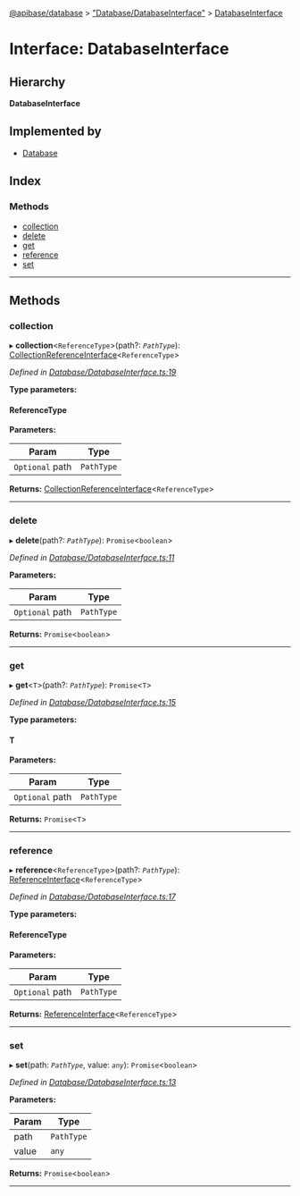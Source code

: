 [@apibase/database](../README.md) > ["Database/DatabaseInterface"](../modules/_database_databaseinterface_.md) > [DatabaseInterface](../interfaces/_database_databaseinterface_.databaseinterface.md)

# Interface: DatabaseInterface

## Hierarchy

**DatabaseInterface**

## Implemented by

* [Database](../classes/_database_database_.database.md)

## Index

### Methods

* [collection](_database_databaseinterface_.databaseinterface.md#collection)
* [delete](_database_databaseinterface_.databaseinterface.md#delete)
* [get](_database_databaseinterface_.databaseinterface.md#get)
* [reference](_database_databaseinterface_.databaseinterface.md#reference)
* [set](_database_databaseinterface_.databaseinterface.md#set)

---

## Methods

<a id="collection"></a>

###  collection

▸ **collection**<`ReferenceType`>(path?: *`PathType`*): [CollectionReferenceInterface](_database_reference_collectionreferenceinterface_.collectionreferenceinterface.md)<`ReferenceType`>

*Defined in [Database/DatabaseInterface.ts:19](https://github.com/chapterjason/APIBase/blob/c442522/packages/database/src/Database/DatabaseInterface.ts#L19)*

**Type parameters:**

#### ReferenceType 
**Parameters:**

| Param | Type |
| ------ | ------ |
| `Optional` path | `PathType` |

**Returns:** [CollectionReferenceInterface](_database_reference_collectionreferenceinterface_.collectionreferenceinterface.md)<`ReferenceType`>

___
<a id="delete"></a>

###  delete

▸ **delete**(path?: *`PathType`*): `Promise`<`boolean`>

*Defined in [Database/DatabaseInterface.ts:11](https://github.com/chapterjason/APIBase/blob/c442522/packages/database/src/Database/DatabaseInterface.ts#L11)*

**Parameters:**

| Param | Type |
| ------ | ------ |
| `Optional` path | `PathType` |

**Returns:** `Promise`<`boolean`>

___
<a id="get"></a>

###  get

▸ **get**<`T`>(path?: *`PathType`*): `Promise`<`T`>

*Defined in [Database/DatabaseInterface.ts:15](https://github.com/chapterjason/APIBase/blob/c442522/packages/database/src/Database/DatabaseInterface.ts#L15)*

**Type parameters:**

#### T 
**Parameters:**

| Param | Type |
| ------ | ------ |
| `Optional` path | `PathType` |

**Returns:** `Promise`<`T`>

___
<a id="reference"></a>

###  reference

▸ **reference**<`ReferenceType`>(path?: *`PathType`*): [ReferenceInterface](_database_reference_referenceinterface_.referenceinterface.md)<`ReferenceType`>

*Defined in [Database/DatabaseInterface.ts:17](https://github.com/chapterjason/APIBase/blob/c442522/packages/database/src/Database/DatabaseInterface.ts#L17)*

**Type parameters:**

#### ReferenceType 
**Parameters:**

| Param | Type |
| ------ | ------ |
| `Optional` path | `PathType` |

**Returns:** [ReferenceInterface](_database_reference_referenceinterface_.referenceinterface.md)<`ReferenceType`>

___
<a id="set"></a>

###  set

▸ **set**(path: *`PathType`*, value: *`any`*): `Promise`<`boolean`>

*Defined in [Database/DatabaseInterface.ts:13](https://github.com/chapterjason/APIBase/blob/c442522/packages/database/src/Database/DatabaseInterface.ts#L13)*

**Parameters:**

| Param | Type |
| ------ | ------ |
| path | `PathType` |
| value | `any` |

**Returns:** `Promise`<`boolean`>

___

